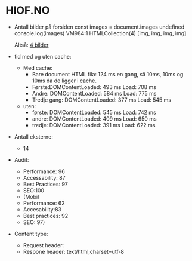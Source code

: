 # HIOF.NO
* Antall bilder på forsiden
    const images = document.images
    undefined
    console.log(images)
    VM984:1 HTMLCollection(4) [img, img, img, img]

     Altså: <ins>4 bilder </ins>

* tid med og uten cache:
    - Med cache: 
        - Bare document HTML fila: 124 ms en gang, så 10ms, 10ms og 10ms da de ligger i cache.
        - Første:DOMContentLoaded: 493 ms Load: 708 ms
        - Andre: DOMContentLoaded: 584 ms Load: 775 ms
        - Tredje gang:   DOMContentLoaded: 377 ms Load: 545 ms
    - uten: 
        - første: DOMContentLoaded: 545 ms Load: 742 ms
        - andre: DOMContentLoaded: 409 ms Load: 650 ms
        - tredje: DOMContentLoaded: 391 ms Load: 622 ms

* Antall eksterne: 
    - 14

* Audit:
    - Performance: 96
    - Accessability: 87
    - Best Practices: 97
    - SEO:100


    * (Mobil
    - Performance: 62
    - Accesability:83
    - Best practices: 92
    - SEO: 97)

* Content type:
    - Request header:
    - Respone header: text/html;charset=utf-8
    

